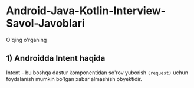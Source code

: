 # Android-Java-Kotlin-Interview-Savol-Javoblari
O'qing o'rganing 

## 1) Androidda Intent haqida
   Intent - bu boshqa dastur komponentidan so'rov yuborish `(request)` uchun foydalanish mumkin bo'lgan xabar almashish obyektidir.

